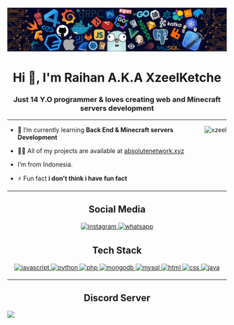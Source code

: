 [![header](https://github.com/GovindSingh9447/GovindSingh9447/blob/main/WEBP/footer.webp)](https://absolutenetwork.xyz)

<h1 align="center">Hi 👋, I'm Raihan A.K.A XzeelKetche</h1>
<h3 align="center">Just 14 Y.O programmer & loves creating web and Minecraft servers development</h3>
<hr>
<p><img align="right" src="https://github-readme-stats.vercel.app/api/top-langs/?username=Xzeel&theme=dracula&layout=compact&langs_count=10" alt="xzeel" /></p>

- 🌱 I’m currently learning **Back End & Minecraft servers Development**

- 👨‍💻 All of my projects are available at [absolutenetwork.xyz](https://absolutenetwork.xyz)

- I’m from Indonesia.

- ⚡ Fun fact **i don't think i have fun fact**

<hr>

<h2 style="font-weight: bold;" align="center">Social Media</h2>
<p align="center">
  <a href="https://instagram.com/xzeelketche.id" target="_blank">
  <img src=https://img.shields.io/badge/Instagram-%2FFFFFF.svg?color=FFFFFF&style=for-the-badge&logo=instagram&logoColor=000000&labelColor=31a9fc alt=instagram style="margin-bottom: 5px;" />
  </a>
  <a href="https://tiktok.com/@me.raihanz" target="_blank">
  <img src=https://img.shields.io/badge/TikTok-%2FFFFFF.svg?color=FFFFFF&style=for-the-badge&logo=tiktok&logoColor=000000&labelColor=31a9fc alt=whatsapp style="margin-bottom: 5px;" />
  </a>
</p>

<h2 style="font-weight: bold;" align="center">Tech Stack</h2>
<p align="center">
  <a href="https://nodejs.org/" target="_blank">
  <img src=https://img.shields.io/badge/Node.Js-%2FFFFFF.svg?color=FFFFFF&style=for-the-badge&logo=node.js&logoColor=000000&labelColor=31a9fc alt=javascript style="margin-bottom: 5px;" />
  </a>
  <a href="https://www.python.org/" target="_blank">
  <img src=https://img.shields.io/badge/Python-%2FFFFFF.svg?color=FFFFFF&style=for-the-badge&logo=python&logoColor=000000&labelColor=31a9fc alt=python style="margin-bottom: 5px;" />
  </a>
  <a href="https://www.php.net/" target="_blank">
  <img src=https://img.shields.io/badge/Php-%2FFFFFF.svg?color=FFFFFF&style=for-the-badge&logo=php&logoColor=000000&labelColor=31a9fc alt=php style="margin-bottom: 5px;" />
  </a>
  <a href="https://www.mongodb.com/" target="_blank">
  <img src=https://img.shields.io/badge/MongoDB-%2FFFFFF.svg?color=FFFFFF&style=for-the-badge&logo=mongodb&logoColor=000000&labelColor=31a9fc alt=mongodb style="margin-bottom: 5px;" />
  </a>
  <a href="https://www.mysql.com/" target="_blank">
  <img src=https://img.shields.io/badge/Mysql-%2FFFFFF.svg?color=FFFFFF&style=for-the-badge&logo=mysql&logoColor=000000&labelColor=31a9fc alt=mysql style="margin-bottom: 5px;" />
  </a>
  <a href="https://www.w3.org/html/" target="_blank">
  <img src=https://img.shields.io/badge/HTML-%2FFFFFF.svg?color=FFFFFF&style=for-the-badge&logo=html5&logoColor=000000&labelColor=31a9fc alt=html style="margin-bottom: 5px;" />
  </a>
  <a href="https://www.w3schools.com/css/" target="_blank">
  <img src=https://img.shields.io/badge/CSS-%2FFFFFF.svg?color=FFFFFF&style=for-the-badge&logo=css3&logoColor=000000&labelColor=31a9fc alt=css style="margin-bottom: 5px;" />
  </a>
  <a href="https://www.java.com" target="_blank">
  <img src=https://img.shields.io/badge/java-%2FFFFFF.svg?color=FFFFFF&style=for-the-badge&logo=java&logoColor=000000&labelColor=31a9fc alt=java style="margin-bottom: 5px;" />
  </a>
</p>

<hr>

<h2 style="font-weight: bold;" align="center">Discord Server</h2>
<div>
  <a href="https://discord.com/invite/SnnbztmqyR" target="_blank">
  <img src="https://discord.com/api/guilds/1229380865167986718/widget.png?style=banner4">
  </a>
</div>
